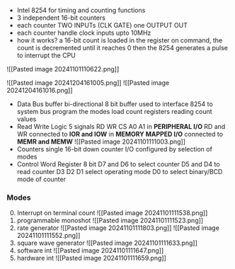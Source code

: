 - Intel 8254 for timing and counting functions 
- 3 independent 16-bit counters
- each counter TWO INPUTs (CLK GATE)
  one OUTPUT OUT
- each counter handle clock inputs upto 10MHz
- how it works?
	  a 16-bit count is loaded in the register
	  on command, the count is decremented until it reaches 0
	  then the 8254 generates a pulse to interrupt the CPU

![[Pasted image 20241101110622.png]]

![[Pasted image 20241204161005.png]]
![[Pasted image 20241204161016.png]]

- Data Bus buffer
	  bi-directional 8 bit buffer used to interface 8254 to system bus
		  program the modes
		  load count registers
		  reading count values
- Read Write Logic
	  5 signals RD WR CS A0 A1 
	  in **PERIPHERAL I/O** RD and WR connected to **IOR and IOW**
	  in **MEMORY MAPPED I/O** connected to **MEMR and MEMW**
	  ![[Pasted image 20241101111003.png]]
- Counters 
	  single 16-bit down counter
	  I/O configured by selection of modes
- Control Word Register
	  8 bit
	  D7 and D6 to select counter
	  D5 and D4 to read counter
	  D3 D2 D1 select operating mode
	  D0 to select binary/BCD mode of counter


### Modes
0. Interrupt on terminal count
   ![[Pasted image 20241101111538.png]]
1. programmable monoshot
   ![[Pasted image 20241101111523.png]]
2. rate generator
   ![[Pasted image 20241101111803.png]]
   ![[Pasted image 20241101111552.png]]
3. square wave generator
   ![[Pasted image 20241101111633.png]]
4. software int
   ![[Pasted image 20241101111647.png]]
5. hardware int
   ![[Pasted image 20241101111659.png]]



